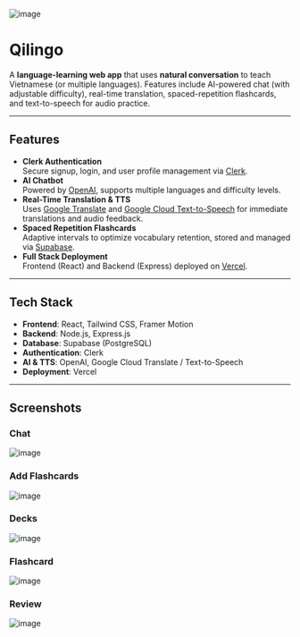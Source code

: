 ![image](https://github.com/user-attachments/assets/996484dd-3115-4b95-88da-14a876da6b5e)

# Qilingo

A **language-learning web app** that uses **natural conversation** to teach Vietnamese (or multiple languages). Features include AI-powered chat (with adjustable difficulty), real-time translation, spaced-repetition flashcards, and text-to-speech for audio practice.

---

## Features

- **Clerk Authentication**  
  Secure signup, login, and user profile management via [Clerk](https://clerk.com/).
- **AI Chatbot**  
  Powered by [OpenAI](https://platform.openai.com/docs/introduction), supports multiple languages and difficulty levels.
- **Real-Time Translation & TTS**  
  Uses [Google Translate](https://cloud.google.com/translate) and [Google Cloud Text-to-Speech](https://cloud.google.com/text-to-speech) for immediate translations and audio feedback.
- **Spaced Repetition Flashcards**  
  Adaptive intervals to optimize vocabulary retention, stored and managed via [Supabase](https://supabase.com/).
- **Full Stack Deployment**  
  Frontend (React) and Backend (Express) deployed on [Vercel](https://vercel.com/).

---

## Tech Stack

- **Frontend**: React, Tailwind CSS, Framer Motion  
- **Backend**: Node.js, Express.js  
- **Database**: Supabase (PostgreSQL)  
- **Authentication**: Clerk  
- **AI & TTS**: OpenAI, Google Cloud Translate / Text-to-Speech  
- **Deployment**: Vercel

---

## Screenshots

### Chat
![image](https://github.com/user-attachments/assets/3d45da42-1783-4663-8cbb-e4f945d128dd)

### Add Flashcards
![image](https://github.com/user-attachments/assets/a17a3bc9-49fd-4ab9-984d-f4d6b4ee02f0)

### Decks
![image](https://github.com/user-attachments/assets/80cdf5ba-f9cf-49f5-983c-a29efa9de648)

### Flashcard
![image](https://github.com/user-attachments/assets/4b119b54-2065-4575-8b84-b86254ba072d)

### Review
![image](https://github.com/user-attachments/assets/48573bf9-abba-41b8-9c26-ce90a2bf90bd)


   

